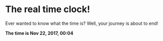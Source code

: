 # The real time clock!

Ever wanted to know what the time is? Well, your journey is about to end!

**The time is Nov 22, 2017, 00:04**